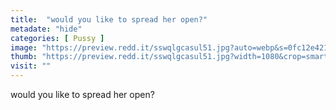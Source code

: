```yaml
---
title:  "would you like to spread her open?"
metadate: "hide"
categories: [ Pussy ]
image: "https://preview.redd.it/sswqlgcasul51.jpg?auto=webp&s=0fc12e421957361fa1ba49141eee4794199800a8"
thumb: "https://preview.redd.it/sswqlgcasul51.jpg?width=1080&crop=smart&auto=webp&s=69eb0df76615a5b507398ebfc1dc8dd2ae2b052e"
visit: ""
---
```

would you like to spread her open?
